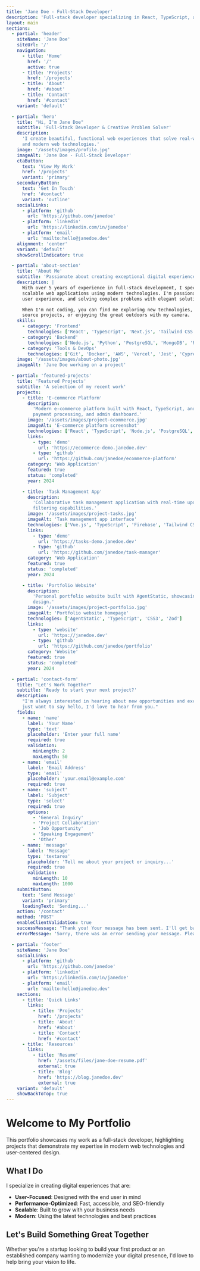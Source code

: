 ```yaml
---
title: 'Jane Doe - Full-Stack Developer'
description: 'Full-stack developer specializing in React, TypeScript, and modern web technologies'
layout: main
sections:
  - partial: 'header'
    siteName: 'Jane Doe'
    siteUrl: '/'
    navigation:
      - title: 'Home'
        href: '/'
        active: true
      - title: 'Projects'
        href: '/projects'
      - title: 'About'
        href: '#about'
      - title: 'Contact'
        href: '#contact'
    variant: 'default'

  - partial: 'hero'
    title: "Hi, I'm Jane Doe"
    subtitle: 'Full-Stack Developer & Creative Problem Solver'
    description:
      'I create beautiful, functional web experiences that solve real-world problems. Specializing in React, TypeScript,
      and modern web technologies.'
    image: '/assets/images/profile.jpg'
    imageAlt: 'Jane Doe - Full-Stack Developer'
    ctaButton:
      text: 'View My Work'
      href: '/projects'
      variant: 'primary'
    secondaryButton:
      text: 'Get In Touch'
      href: '#contact'
      variant: 'outline'
    socialLinks:
      - platform: 'github'
        url: 'https://github.com/janedoe'
      - platform: 'linkedin'
        url: 'https://linkedin.com/in/janedoe'
      - platform: 'email'
        url: 'mailto:hello@janedoe.dev'
    alignment: 'center'
    variant: 'default'
    showScrollIndicator: true

  - partial: 'about-section'
    title: 'About Me'
    subtitle: 'Passionate about creating exceptional digital experiences'
    description: |
      With over 5 years of experience in full-stack development, I specialize in building 
      scalable web applications using modern technologies. I'm passionate about clean code, 
      user experience, and solving complex problems with elegant solutions.

      When I'm not coding, you can find me exploring new technologies, contributing to open 
      source projects, or enjoying the great outdoors with my camera.
    skills:
      - category: 'Frontend'
        technologies: ['React', 'TypeScript', 'Next.js', 'Tailwind CSS', 'Vue.js']
      - category: 'Backend'
        technologies: ['Node.js', 'Python', 'PostgreSQL', 'MongoDB', 'REST APIs']
      - category: 'Tools & DevOps'
        technologies: ['Git', 'Docker', 'AWS', 'Vercel', 'Jest', 'Cypress']
    image: '/assets/images/about-photo.jpg'
    imageAlt: 'Jane Doe working on a project'

  - partial: 'featured-projects'
    title: 'Featured Projects'
    subtitle: 'A selection of my recent work'
    projects:
      - title: 'E-commerce Platform'
        description:
          'Modern e-commerce platform built with React, TypeScript, and Node.js. Features include real-time inventory,
          payment processing, and admin dashboard.'
        image: '/assets/images/project-ecommerce.jpg'
        imageAlt: 'E-commerce platform screenshot'
        technologies: ['React', 'TypeScript', 'Node.js', 'PostgreSQL', 'Stripe']
        links:
          - type: 'demo'
            url: 'https://ecommerce-demo.janedoe.dev'
          - type: 'github'
            url: 'https://github.com/janedoe/ecommerce-platform'
        category: 'Web Application'
        featured: true
        status: 'completed'
        year: 2024

      - title: 'Task Management App'
        description:
          'Collaborative task management application with real-time updates, team collaboration features, and advanced
          filtering capabilities.'
        image: '/assets/images/project-tasks.jpg'
        imageAlt: 'Task management app interface'
        technologies: ['Vue.js', 'TypeScript', 'Firebase', 'Tailwind CSS']
        links:
          - type: 'demo'
            url: 'https://tasks-demo.janedoe.dev'
          - type: 'github'
            url: 'https://github.com/janedoe/task-manager'
        category: 'Web Application'
        featured: true
        status: 'completed'
        year: 2024

      - title: 'Portfolio Website'
        description:
          'Personal portfolio website built with AgentStatic, showcasing modern web development practices and responsive
          design.'
        image: '/assets/images/project-portfolio.jpg'
        imageAlt: 'Portfolio website homepage'
        technologies: ['AgentStatic', 'TypeScript', 'CSS3', 'Zod']
        links:
          - type: 'website'
            url: 'https://janedoe.dev'
          - type: 'github'
            url: 'https://github.com/janedoe/portfolio'
        category: 'Website'
        featured: true
        status: 'completed'
        year: 2024

  - partial: 'contact-form'
    title: "Let's Work Together"
    subtitle: 'Ready to start your next project?'
    description:
      "I'm always interested in hearing about new opportunities and exciting projects. Whether you have a question or
      just want to say hello, I'd love to hear from you."
    fields:
      - name: 'name'
        label: 'Your Name'
        type: 'text'
        placeholder: 'Enter your full name'
        required: true
        validation:
          minLength: 2
          maxLength: 50
      - name: 'email'
        label: 'Email Address'
        type: 'email'
        placeholder: 'your.email@example.com'
        required: true
      - name: 'subject'
        label: 'Subject'
        type: 'select'
        required: true
        options:
          - 'General Inquiry'
          - 'Project Collaboration'
          - 'Job Opportunity'
          - 'Speaking Engagement'
          - 'Other'
      - name: 'message'
        label: 'Message'
        type: 'textarea'
        placeholder: 'Tell me about your project or inquiry...'
        required: true
        validation:
          minLength: 10
          maxLength: 1000
    submitButton:
      text: 'Send Message'
      variant: 'primary'
      loadingText: 'Sending...'
    action: '/contact'
    method: 'POST'
    enableClientValidation: true
    successMessage: "Thank you! Your message has been sent. I'll get back to you within 24 hours."
    errorMessage: 'Sorry, there was an error sending your message. Please try again or email me directly.'

  - partial: 'footer'
    siteName: 'Jane Doe'
    socialLinks:
      - platform: 'github'
        url: 'https://github.com/janedoe'
      - platform: 'linkedin'
        url: 'https://linkedin.com/in/janedoe'
      - platform: 'email'
        url: 'mailto:hello@janedoe.dev'
    sections:
      - title: 'Quick Links'
        links:
          - title: 'Projects'
            href: '/projects'
          - title: 'About'
            href: '#about'
          - title: 'Contact'
            href: '#contact'
      - title: 'Resources'
        links:
          - title: 'Resume'
            href: '/assets/files/jane-doe-resume.pdf'
            external: true
          - title: 'Blog'
            href: 'https://blog.janedoe.dev'
            external: true
    variant: 'default'
    showBackToTop: true
---
```


# Welcome to My Portfolio

This portfolio showcases my work as a full-stack developer, highlighting projects that demonstrate my expertise in
modern web technologies and user-centered design.

## What I Do

I specialize in creating digital experiences that are:

- **User-Focused**: Designed with the end user in mind
- **Performance-Optimized**: Fast, accessible, and SEO-friendly
- **Scalable**: Built to grow with your business needs
- **Modern**: Using the latest technologies and best practices

## Let's Build Something Great Together

Whether you're a startup looking to build your first product or an established company wanting to modernize your digital
presence, I'd love to help bring your vision to life.
